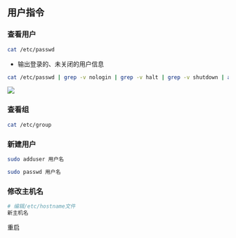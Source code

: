 <!--
 * @Description: 
 * @Version: 1.0
 * @Author: DaLao
 * @Email: dalao_li@163.com
 * @Date: 2021-03-09 17:13:38
 * @LastEditors: dalao
 * @LastEditTime: 2022-04-16 11:25:29
-->

## 用户指令


### 查看用户


```sh
cat /etc/passwd
```

- 输出登录的、未关闭的用户信息

```sh
cat /etc/passwd | grep -v nologin | grep -v halt | grep -v shutdown | awk -F":" '{ print $1"|"$3"|"$4 }'|more
```

![](https://cdn.hurra.ltd/img/20211228000908.png)



### 查看组

```sh
cat /etc/group
```



### 新建用户

```sh
sudo adduser 用户名

sudo passwd 用户名
```



### 修改主机名

```sh
# 编辑/etc/hostname文件
新主机名
```

重启